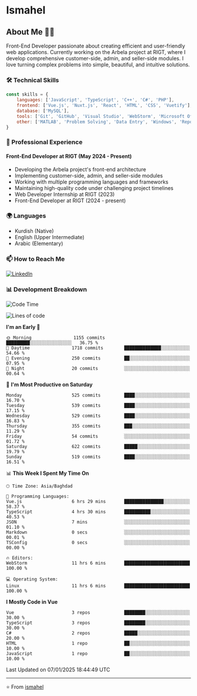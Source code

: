 # Ismahel

## About Me 👨‍💻
Front-End Developer passionate about creating efficient and user-friendly web applications. Currently working on the Arbela project at RIGT, where I develop comprehensive customer-side, admin, and seller-side modules. I love turning complex problems into simple, beautiful, and intuitive solutions.

### 🛠️ Technical Skills
```javascript
const skills = {
    languages: ['JavaScript', 'TypeScript', 'C++', 'C#', 'PHP'],
    frontend: ['Vue.js', 'Nuxt.js', 'React', 'HTML', 'CSS', 'Vuetify'],
    database: ['MySQL'],
    tools: ['Git', 'GitHub', 'Visual Studio', 'WebStorm', 'Microsoft Office'],
    other: ['MATLAB', 'Problem Solving', 'Data Entry', 'Windows', 'Reporting']
}
```

### 💼 Professional Experience
#### Front-End Developer at RIGT (May 2024 - Present)
- Developing the Arbela project's front-end architecture
- Implementing customer-side, admin, and seller-side modules
- Working with multiple programming languages and frameworks
- Maintaining high-quality code under challenging project timelines
- Web Developer Internship at RIGT (2023)
- Front-End Developer at RIGT (2024 - present)

### 🌍 Languages
- Kurdish (Native)
- English (Upper Intermediate)
- Arabic (Elementary)

### 📫 How to Reach Me
[![LinkedIn](https://img.shields.io/badge/LinkedIn-0077B5?style=for-the-badge&logo=linkedin&logoColor=white)](https://linkedin.com/in/ismahel-zero-1053b4228)

### 📊 Development Breakdown
<!--START_SECTION:waka-->
![Code Time](http://img.shields.io/badge/Code%20Time-579%20hrs%2052%20mins-blue)

![Lines of code](https://img.shields.io/badge/From%20Hello%20World%20I%27ve%20Written-4.5%20million%20lines%20of%20code-blue)

**I'm an Early 🐤** 

```text
🌞 Morning                1155 commits        █████████░░░░░░░░░░░░░░░░   36.75 % 
🌆 Daytime                1718 commits        ██████████████░░░░░░░░░░░   54.66 % 
🌃 Evening                250 commits         ██░░░░░░░░░░░░░░░░░░░░░░░   07.95 % 
🌙 Night                  20 commits          ░░░░░░░░░░░░░░░░░░░░░░░░░   00.64 % 
```
📅 **I'm Most Productive on Saturday** 

```text
Monday                   525 commits         ████░░░░░░░░░░░░░░░░░░░░░   16.70 % 
Tuesday                  539 commits         ████░░░░░░░░░░░░░░░░░░░░░   17.15 % 
Wednesday                529 commits         ████░░░░░░░░░░░░░░░░░░░░░   16.83 % 
Thursday                 355 commits         ███░░░░░░░░░░░░░░░░░░░░░░   11.29 % 
Friday                   54 commits          ░░░░░░░░░░░░░░░░░░░░░░░░░   01.72 % 
Saturday                 622 commits         █████░░░░░░░░░░░░░░░░░░░░   19.79 % 
Sunday                   519 commits         ████░░░░░░░░░░░░░░░░░░░░░   16.51 % 
```


📊 **This Week I Spent My Time On** 

```text
🕑︎ Time Zone: Asia/Baghdad

💬 Programming Languages: 
Vue.js                   6 hrs 29 mins       ███████████████░░░░░░░░░░   58.37 % 
TypeScript               4 hrs 30 mins       ██████████░░░░░░░░░░░░░░░   40.53 % 
JSON                     7 mins              ░░░░░░░░░░░░░░░░░░░░░░░░░   01.10 % 
Markdown                 0 secs              ░░░░░░░░░░░░░░░░░░░░░░░░░   00.01 % 
TSConfig                 0 secs              ░░░░░░░░░░░░░░░░░░░░░░░░░   00.00 % 

🔥 Editors: 
WebStorm                 11 hrs 6 mins       █████████████████████████   100.00 % 

💻 Operating System: 
Linux                    11 hrs 6 mins       █████████████████████████   100.00 % 
```

**I Mostly Code in Vue** 

```text
Vue                      3 repos             ████████░░░░░░░░░░░░░░░░░   30.00 % 
TypeScript               3 repos             ████████░░░░░░░░░░░░░░░░░   30.00 % 
C#                       2 repos             █████░░░░░░░░░░░░░░░░░░░░   20.00 % 
HTML                     1 repo              ██░░░░░░░░░░░░░░░░░░░░░░░   10.00 % 
JavaScript               1 repo              ██░░░░░░░░░░░░░░░░░░░░░░░   10.00 % 
```




 Last Updated on 07/01/2025 18:44:49 UTC
<!--END_SECTION:waka-->

---
⭐️ From [ismahel](https://github.com/ismahelZero)
